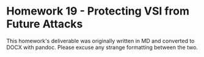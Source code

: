 # Homework 19 - Protecting VSI from Future Attacks

This homework's deliverable was originally written in MD and converted to DOCX with pandoc. Please excuse any strange formatting between the two.
